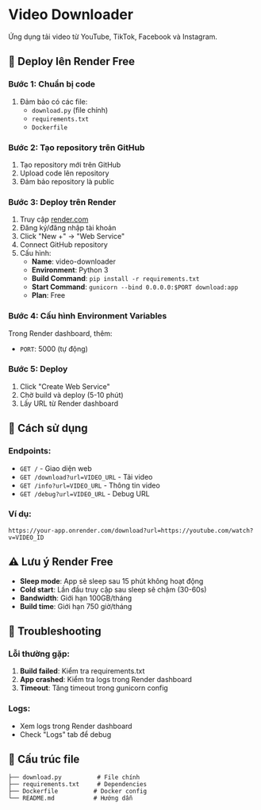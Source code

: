 # Video Downloader

Ứng dụng tải video từ YouTube, TikTok, Facebook và Instagram.

## 🚀 Deploy lên Render Free

### Bước 1: Chuẩn bị code

1. Đảm bảo có các file:
   - `download.py` (file chính)
   - `requirements.txt`
   - `Dockerfile`

### Bước 2: Tạo repository trên GitHub

1. Tạo repository mới trên GitHub
2. Upload code lên repository
3. Đảm bảo repository là public

### Bước 3: Deploy trên Render

1. Truy cập [render.com](https://render.com)
2. Đăng ký/đăng nhập tài khoản
3. Click "New +" → "Web Service"
4. Connect GitHub repository
5. Cấu hình:
   - **Name**: video-downloader
   - **Environment**: Python 3
   - **Build Command**: `pip install -r requirements.txt`
   - **Start Command**: `gunicorn --bind 0.0.0.0:$PORT download:app`
   - **Plan**: Free

### Bước 4: Cấu hình Environment Variables

Trong Render dashboard, thêm:

- `PORT`: 5000 (tự động)

### Bước 5: Deploy

1. Click "Create Web Service"
2. Chờ build và deploy (5-10 phút)
3. Lấy URL từ Render dashboard

## 📱 Cách sử dụng

### Endpoints:

- `GET /` - Giao diện web
- `GET /download?url=VIDEO_URL` - Tải video
- `GET /info?url=VIDEO_URL` - Thông tin video
- `GET /debug?url=VIDEO_URL` - Debug URL

### Ví dụ:

```
https://your-app.onrender.com/download?url=https://youtube.com/watch?v=VIDEO_ID
```

## ⚠️ Lưu ý Render Free

- **Sleep mode**: App sẽ sleep sau 15 phút không hoạt động
- **Cold start**: Lần đầu truy cập sau sleep sẽ chậm (30-60s)
- **Bandwidth**: Giới hạn 100GB/tháng
- **Build time**: Giới hạn 750 giờ/tháng

## 🔧 Troubleshooting

### Lỗi thường gặp:

1. **Build failed**: Kiểm tra requirements.txt
2. **App crashed**: Kiểm tra logs trong Render dashboard
3. **Timeout**: Tăng timeout trong gunicorn config

### Logs:

- Xem logs trong Render dashboard
- Check "Logs" tab để debug

## 📁 Cấu trúc file

```
├── download.py          # File chính
├── requirements.txt     # Dependencies
├── Dockerfile          # Docker config
└── README.md           # Hướng dẫn
```
